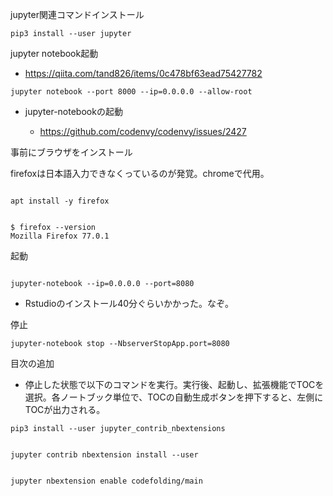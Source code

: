 jupyter関連コマンドインストール

```
pip3 install --user jupyter
```

jupyter notebook起動

- https://qiita.com/tand826/items/0c478bf63ead75427782

```
jupyter notebook --port 8000 --ip=0.0.0.0 --allow-root
```


- jupyter-notebookの起動

  - https://github.com/codenvy/codenvy/issues/2427

事前にブラウザをインストール

firefoxは日本語入力できなくっているのが発覚。chromeで代用。

```

apt install -y firefox

```


```

$ firefox --version
Mozilla Firefox 77.0.1

```

起動

```

jupyter-notebook --ip=0.0.0.0 --port=8080

```


- Rstudioのインストール40分ぐらいかかった。なぞ。


停止

```
jupyter-notebook stop --NbserverStopApp.port=8080
```


目次の追加

- 停止した状態で以下のコマンドを実行。実行後、起動し、拡張機能でTOCを選択。各ノートブック単位で、TOCの自動生成ボタンを押下すると、左側にTOCが出力される。

```
pip3 install --user jupyter_contrib_nbextensions


jupyter contrib nbextension install --user


jupyter nbextension enable codefolding/main
```

